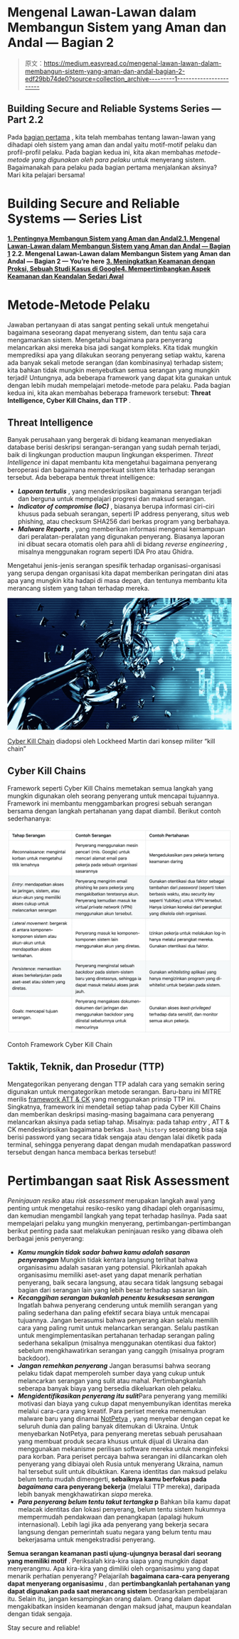 # Mengenal Lawan-Lawan dalam Membangun Sistem yang Aman dan Andal — Bagian 2

> 原文：<https://medium.easyread.co/mengenal-lawan-lawan-dalam-membangun-sistem-yang-aman-dan-andal-bagian-2-edf29bb74de0?source=collection_archive---------1----------------------->

## Building Secure and Reliable Systems Series — Part 2.2

Pada [bagian pertama](https://medium.com/easyread/mengenal-lawan-lawan-dalam-membangun-sistem-yang-aman-dan-andal-bagian-1-8d6fb8bb22b3) , kita telah membahas tentang lawan-lawan yang dihadapi oleh sistem yang aman dan andal yaitu motif-motif pelaku dan profil-profil pelaku. Pada bagian kedua ini, kita akan membahas *metode-metode yang digunakan oleh para pelaku* untuk menyerang sistem. Bagaimanakah para pelaku pada bagian pertama menjalankan aksinya? Mari kita pelajari bersama!

# Building Secure and Reliable Systems — Series List

[**1\. Pentingnya Membangun Sistem yang Aman dan Andal**](https://medium.com/easyread/pentingnya-membangun-sistem-yang-aman-dan-andal-a15f7a3f94eb)[**2.1\. Mengenal Lawan-Lawan dalam Membangun Sistem yang Aman dan Andal — Bagian 1**](https://medium.com/easyread/mengenal-lawan-lawan-dalam-membangun-sistem-yang-aman-dan-andal-bagian-1-8d6fb8bb22b3) **2.2\. Mengenal Lawan-Lawan dalam Membangun Sistem yang Aman dan Andal — Bagian 2 — You’re here** [**3\. Meningkatkan Keamanan dengan Proksi, Sebuah Studi Kasus di Google**](https://medium.com/easyread/meningkatkan-keamanan-dengan-proksi-sebuah-studi-kasus-di-google-ddfc5e24fd6a)[**4\. Mempertimbangkan Aspek Keamanan dan Keandalan Sedari Awal**](https://medium.com/easyread/mempertimbangkan-aspek-keamanan-dan-keandalan-sedari-awal-68465a8814da)

# Metode-Metode Pelaku

Jawaban pertanyaan di atas sangat penting sekali untuk mengetahui bagaimana seseorang dapat menyerang sistem, dan tentu saja cara mengamankan sistem. Mengetahui bagaimana para penyerang melancarkan aksi mereka bisa jadi sangat kompleks.
Kita tidak mungkin memprediksi apa yang dilakukan seorang penyerang setiap waktu, karena ada banyak sekali metode serangan (dan kombinasinya) terhadap sistem; kita bahkan tidak mungkin menyebutkan semua serangan yang mungkin terjadi!
Untungnya, ada beberapa framework yang dapat kita gunakan untuk dengan lebih mudah mempelajari metode-metode para pelaku. Pada bagian kedua ini, kita akan membahas beberapa framework tersebut: **Threat Intelligence, Cyber Kill Chains, dan TTP** .

## Threat Intelligence

Banyak perusahaan yang bergerak di bidang keamanan menyediakan database berisi deskripsi serangan-serangan yang sudah pernah terjadi, baik di lingkungan production maupun lingkungan eksperimen. *Threat Intelligence* ini dapat membantu kita mengetahui bagaimana penyerang beroperasi dan bagaimana memperkuat sistem kita terhadap serangan tersebut. Ada beberapa bentuk threat intelligence:

*   ***Laporan tertulis*** , yang mendeskripsikan bagaimana serangan terjadi dan berguna untuk mempelajari progresi dan maksud serangan.
*   ***Indicator of compromise (IoC)*** , biasanya berupa informasi ciri-ciri khusus pada sebuah serangan, seperti IP address penyerang, situs web phishing, atau checksum SHA256 dari berkas program yang berbahaya.
*   ***Malware Reports*** , yang memberikan informasi mengenai kemampuan dari peralatan-peralatan yang digunakan penyerang. Biasanya laporan ini dibuat secara otomatis oleh para ahli di bidang *reverse engineering* , misalnya menggunakan rogram seperti IDA Pro atau Ghidra.

Mengetahui jenis-jenis serangan spesifik terhadap organisasi-organisasi yang serupa dengan organisasi kita dapat memberikan peringatan dini atas apa yang mungkin kita hadapi di masa depan, dan tentunya membantu kita merancang sistem yang tahan terhadap mereka.

![](img/a10966581830927fb78aa01a4ca52a6d.png)

[Cyber Kill Chain](https://www.lockheedmartin.com/en-us/capabilities/cyber/cyber-kill-chain.html) diadopsi oleh Lockheed Martin dari konsep militer “kill chain”

## Cyber Kill Chains

Framework seperti Cyber Kill Chains memetakan semua langkah yang mungkin digunakan oleh seorang penyerang untuk mencapai tujuannya. Framework ini membantu menggambarkan progresi sebuah serangan bersama dengan langkah pertahanan yang dapat diambil. Berikut contoh sederhananya:

![](img/e179f8dc5d9920d5b0594df16481938c.png)

Contoh Framework Cyber Kill Chain

## Taktik, Teknik, dan Prosedur (TTP)

Mengategorikan penyerang dengan TTP adalah cara yang semakin sering digunakan untuk mengategorikan metode serangan. Baru-baru ini MITRE merilis [framework ATT & CK](https://attack.mitre.org/) yang menggunakan prinsip TTP ini.
Singkatnya, framework ini mendetail setiap tahap pada Cyber Kill Chains dan memberikan deskripsi masing-masing bagaimana cara penyerang melancarkan aksinya pada setiap tahap.
Misalnya: pada tahap *entry* , ATT & CK mendeskripsikan bagaimana berkas `.bash_history` seseorang bisa saja berisi password yang secara tidak sengaja atau dengan lalai diketik pada terminal, sehingga penyerang dapat dengan mudah mendapatkan password tersebut dengan hanca membaca berkas tersebut!

# Pertimbangan saat Risk Assessment

*Peninjauan resiko* atau *risk assessment* merupakan langkah awal yang penting untuk mengetahui resiko-resiko yang dihadapi oleh organisasimu, dan kemudian mengambil langkah yang tepat terhadap hasilnya.
Pada saat mempelajari pelaku yang mungkin menyerang, pertimbangan-pertimbangan berikut penting pada saat melakukan peninjauan resiko yang dibawa oleh berbagai jenis penyerang:

*   ***Kamu mungkin tidak sadar bahwa kamu adalah sasaran penyerangan*** Mungkin tidak kentara langsung terlihat bahwa organisasimu adalah sasaran yang potensial. Pikirkanlah apakah organisasimu memiliki aset-aset yang dapat menarik perhatian penyerang, baik secara langsung, atau secara tidak langsung sebagai bagian dari serangan lain yang lebih besar terhadap sasaran lain.
*   ***Kecanggihan serangan bukanlah penentu kesuksesan serangan*** Ingatlah bahwa penyerang cenderung untuk memilih serangan yang paling sederhana dan paling efektif secara biaya untuk mencapai tujuannya. Jangan berasumsi bahwa penyerang akan selalu memilih cara yang paling rumit untuk melancarkan serangan. Selalu pastikan untuk mengimplementasikan pertahanan terhadap serangan paling sederhana sekalipun (misalnya menggunakan otentikasi dua faktor) sebelum mengkhawatirkan serangan yang canggih (misalnya program backdoor).
*   ***Jangan remehkan penyerang*** Jangan berasumsi bahwa seorang pelaku tidak dapat memperoleh sumber daya yang cukup untuk melancarkan serangan yang sulit atau mahal. Pertimbangkanlah seberapa banyak biaya yang bersedia dikeluarkan oleh pelaku.
*   ***Mengidentifikasikan penyerang itu sulit***Para penyerang yang memiliki motivasi dan biaya yang cukup dapat menyembunyikan identitas mereka melalui cara-cara yang kreatif. Para periset mereka menemukan malware baru yang dinamai [NotPetya](https://www.wired.com/story/notpetya-cyberattack-ukraine-russia-code-crashed-the-world/) , yang menyebar dengan cepat ke seluruh dunia dan paling banyak ditemukan di Ukraina. Untuk menyebarkan NotPetya, para penyerang meretas sebuah perusahaan yang membuat produk secara khusus untuk dijual di Ukraina dan menggunakan mekanisme perilisan software mereka untuk menginfeksi para korban.
    Para periset percaya bahwa serangan ini dilancarkan oleh penyerang yang dibiayai oleh Rusia untuk menyerang Ukraina, namun hal tersebut sulit untuk dibuktikan.
    Karena identitas dan maksud pelaku belum tentu mudah dimengerti, **sebaiknya kamu berfokus pada *bagaimana* cara penyerang bekerja** (melalui TTP mereka), daripada lebih banyak mengkhawatirkan *siapa* mereka.
*   ***Para penyerang belum tentu takut tertangka* p**
    Bahkan bila kamu dapat melacak identitas dan lokasi penyerang, belum tentu sistem hukumnya mempermudah pendakwaan dan penangkapan (apalagi hukum internasional). Lebih lagi jika ada penyerang yang bekerja secara langsung dengan pemerintah suatu negara yang belum tentu mau bekerjasama untuk mengekstradisi penyerang.

**Semua serangan keamanan pasti ujung-ujungnya berasal dari seorang yang memiliki motif** . Periksalah kira-kira siapa yang mungkin dapat menyerangmu. Apa kira-kira yang dimiliki oleh organisasimu yang dapat menarik perhatian penyerang? Pelajarilah **bagaimana cara-cara penyerang dapat menyerang organisasimu** , dan **pertimbangkanlah pertahanan yang dapat digunakan pada saat merancang sistem** berdasarkan pembelajaran itu. Selain itu, jangan kesampingkan orang dalam. Orang dalam dapat mengakibatkan insiden keamanan dengan maksud jahat, maupun keandalan dengan tidak sengaja.

Stay secure and reliable!